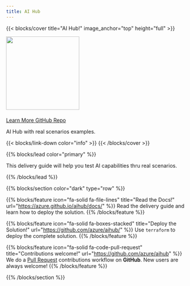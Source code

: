 ```yaml
---
title: AI Hub
---
```


{{< blocks/cover title="AI Hub!" image_anchor="top" height="full" >}}
<div class=""><img src="/aihub/img/aihub-logo.png" style="height: 200px; margin-bottom: 20px;" /></div>
<div class="">
<a class="btn btn-lg btn-primary me-3 mb-4" href="/aihub/docs/">
  Learn More <i class="fas fa-arrow-alt-circle-right ms-2"></i>
</a>
<a class="btn btn-lg btn-secondary me-3 mb-4" href="https://github.com/azure/aihub">
  GitHub Repo <i class="fab fa-github ms-2 "></i>
</a>
<p class="lead mt-5">AI Hub with real scenarios examples.</p>
</div>



{{< blocks/link-down color="info" >}}
{{< /blocks/cover >}}


{{% blocks/lead color="primary" %}}

This delivery guide will help you test AI capabilities thru real scenarios.

{{% /blocks/lead %}}


{{% blocks/section color="dark" type="row" %}}

{{% blocks/feature icon="fa-solid fa-file-lines" title="Read the Docs!" url="https://azure.github.io/aihub/docs/" %}}
Read the delivery guide and learn how to deploy the solution.
{{% /blocks/feature %}}

{{% blocks/feature icon="fa-solid fa-boxes-stacked" title="Deploy the Solution!" url="https://github.com/azure/aihub/" %}}
Use `terraform` to deploy the complete solution.
{{% /blocks/feature %}}

{{% blocks/feature icon="fa-solid fa-code-pull-request" title="Contributions welcome!" url="https://github.com/azure/aihub" %}}
We do a [Pull Request](https://github.com/azure/aihub/pulls) contributions workflow on **GitHub**. New users are always welcome!
{{% /blocks/feature %}}

{{% /blocks/section %}}
